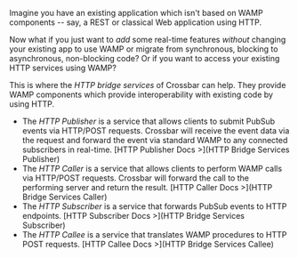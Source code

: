 Imagine you have an existing application which isn't based on WAMP components -- say, a REST or classical Web application using HTTP.

Now what if you just want to *add* some real-time features *without* changing your existing app to use WAMP or migrate from synchronous, blocking to asynchronous, non-blocking code?
Or if you want to access your existing HTTP services using WAMP?

This is where the *HTTP bridge services* of Crossbar can help.
They provide WAMP components which provide interoperability with existing code by using HTTP.

* The *HTTP Publisher* is a service that allows clients to submit PubSub events via HTTP/POST requests.
Crossbar will receive the event data via the request and forward the event via standard WAMP to any connected subscribers in real-time. [HTTP Publisher Docs >](HTTP Bridge Services Publisher)
* The *HTTP Caller* is a service that allows clients to perform WAMP calls via HTTP/POST requests.
Crossbar will forward the call to the performing server and return the result. [HTTP Caller Docs >](HTTP Bridge Services Caller)
* The *HTTP Subscriber* is a service that forwards PubSub events to HTTP endpoints. [HTTP Subscriber Docs >](HTTP Bridge Services Subscriber)
* The *HTTP Callee* is a service that translates WAMP procedures to HTTP POST requests. [HTTP Callee Docs >](HTTP Bridge Services Callee)
